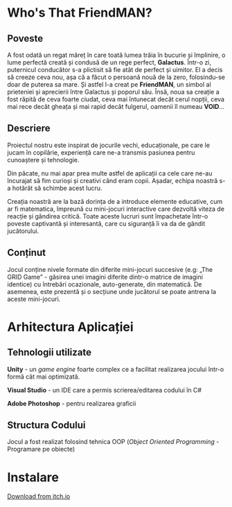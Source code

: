 # Who's That FriendMAN?
## Poveste
A fost odată un regat măreț în care toată lumea trăia în bucurie și împlinire, o lume perfectă creată și condusă de un rege perfect, **Galactus**.
Într-o zi, puternicul conducător s-a plictisit să fie atât de perfect și uimitor. El a decis să creeze ceva nou, așa că a făcut o persoană nouă de la zero, folosindu-se doar de puterea sa mare. Și astfel l-a creat pe **FriendMAN**, un simbol al prieteniei și aprecierii între Galactus și poporul său.
Însă, noua sa creație a fost răpită de ceva foarte ciudat, ceva mai întunecat decât cerul nopții, ceva mai rece decât gheața și mai rapid decât fulgerul, oamenii îl numeau **VOID**...
## Descriere
Proiectul nostru este inspirat de jocurile vechi, educaționale, pe care le jucam în copilărie, experiență care ne-a transmis pasiunea pentru cunoaștere și tehnologie.

Din păcate, nu mai apar prea multe astfel de aplicații ca cele care ne-au încurajat să fim curioși și creativi când eram copii. Așadar, echipa noastră s-a hotărât să schimbe acest lucru.

Creația noastră are la bază dorința de a introduce elemente educative, cum ar fi matematica, împreună cu mini-jocuri interactive care dezvoltă viteza de reacție și gândirea critică. Toate aceste lucruri sunt împachetate într-o poveste captivantă și interesantă, care cu siguranță îi va da de gândit jucătorului.
## Conținut
Jocul conține nivele formate din diferite mini-jocuri succesive (e.g: „The GRID Game” - găsirea unei imagini diferite dintr-o matrice de imagini identice) cu întrebări ocazionale, auto-generate, din matematică.
De asemenea, este prezentă și o secțiune unde jucătorul se poate antrena la aceste mini-jocuri.
# Arhitectura Aplicației
## Tehnologii utilizate
**Unity** - un _game engine_ foarte complex ce a facilitat realizarea jocului într-o formă cât mai optimizată.

**Visual Studio** - un IDE care a permis scrierea/editarea codului în C#

**Adobe Photoshop** - pentru realizarea graficii
## Structura Codului
Jocul a fost realizat folosind tehnica OOP (_Object Oriented Programming_ - Programare pe obiecte)
# Instalare
[Download from itch.io](https://galactus-entertainment.itch.io/whos-that-friendman)
